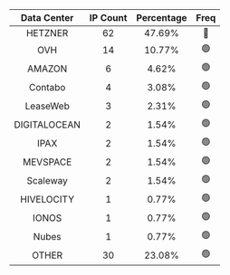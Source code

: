 | Data Center | IP Count | Percentage | Freq |
|:------------:|:--------:|:-----------:|:-----:|
| HETZNER | 62 | 47.69% | 🔴 |
| OVH | 14 | 10.77% | 🟢 |
| AMAZON | 6 | 4.62% | 🟢 |
| Contabo | 4 | 3.08% | 🟢 |
| LeaseWeb | 3 | 2.31% | 🟢 |
| DIGITALOCEAN | 2 | 1.54% | 🟢 |
| IPAX | 2 | 1.54% | 🟢 |
| MEVSPACE | 2 | 1.54% | 🟢 |
| Scaleway | 2 | 1.54% | 🟢 |
| HIVELOCITY | 1 | 0.77% | 🟢 |
| IONOS | 1 | 0.77% | 🟢 |
| Nubes | 1 | 0.77% | 🟢 |
| OTHER | 30 | 23.08% | 🟢 |
